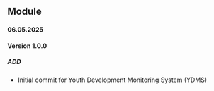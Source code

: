 ## Module <ydms>

#### 06.05.2025
#### Version 1.0.0
##### ADD
- Initial commit for Youth Development Monitoring System (YDMS)
